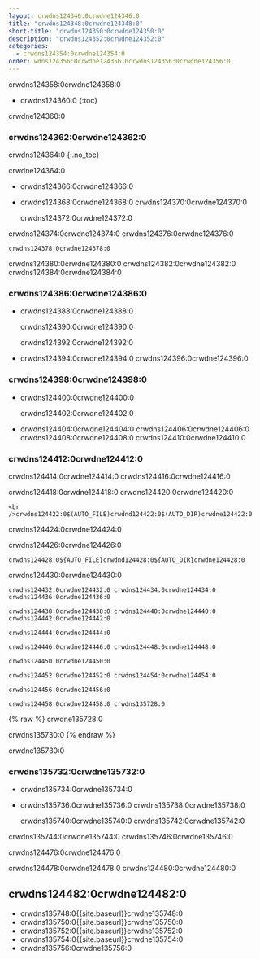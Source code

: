 ```yaml
---
layout: crwdns124346:0crwdne124346:0
title: "crwdns124348:0crwdne124348:0"
short-title: "crwdns124350:0crwdne124350:0"
description: "crwdns124352:0crwdne124352:0"
categories:
  - crwdns124354:0crwdne124354:0
order: wdns124356:0crwdne124356:0crwdns124356:0crwdne124356:0
---
```

crwdns124358:0crwdne124358:0

- crwdns124360:0
{:toc}

crwdne124360:0

### crwdns124362:0crwdne124362:0

crwdns124364:0
{:.no_toc}

crwdne124364:0

- crwdns124366:0crwdne124366:0

- crwdns124368:0crwdne124368:0 crwdns124370:0crwdne124370:0

    crwdns124372:0crwdne124372:0
    

crwdns124374:0crwdne124374:0 crwdns124376:0crwdne124376:0

    crwdns124378:0crwdne124378:0
    

crwdns124380:0crwdne124380:0 crwdns124382:0crwdne124382:0 crwdns124384:0crwdne124384:0

### crwdns124386:0crwdne124386:0

- crwdns124388:0crwdne124388:0

    crwdns124390:0crwdne124390:0
    

    crwdns124392:0crwdne124392:0
    

- crwdns124394:0crwdne124394:0 crwdns124396:0crwdne124396:0

### crwdns124398:0crwdne124398:0

- crwdns124400:0crwdne124400:0

    crwdns124402:0crwdne124402:0
    

- crwdns124404:0crwdne124404:0 crwdns124406:0crwdne124406:0 crwdns124408:0crwdne124408:0 crwdns124410:0crwdne124410:0

### crwdns124412:0crwdne124412:0

crwdns124414:0crwdne124414:0 crwdns124416:0crwdne124416:0

crwdns124418:0crwdne124418:0 crwdns124420:0crwdne124420:0

    <br />crwdns124422:0$(AUTO_FILE)crwdnd124422:0$(AUTO_DIR)crwdne124422:0
    

crwdns124424:0crwdne124424:0

crwdns124426:0crwdne124426:0

    crwdns124428:0${AUTO_FILE}crwdnd124428:0${AUTO_DIR}crwdne124428:0

crwdns124430:0crwdne124430:0

    crwdns124432:0crwdne124432:0 crwdns124434:0crwdne124434:0 crwdns124436:0crwdne124436:0
    
    crwdns124438:0crwdne124438:0 crwdns124440:0crwdne124440:0 crwdns124442:0crwdne124442:0
    
    crwdns124444:0crwdne124444:0
    
    crwdns124446:0crwdne124446:0 crwdns124448:0crwdne124448:0
    
    crwdns124450:0crwdne124450:0
    
    crwdns124452:0crwdne124452:0 crwdns124454:0crwdne124454:0
    
    crwdns124456:0crwdne124456:0
    
    crwdns124458:0crwdne124458:0 crwdns135728:0

{% raw %}
crwdne135728:0
    

crwdns135730:0
{% endraw %}

crwdne135730:0

### crwdns135732:0crwdne135732:0

- crwdns135734:0crwdne135734:0

- crwdns135736:0crwdne135736:0 crwdns135738:0crwdne135738:0

    crwdns135740:0crwdne135740:0 crwdns135742:0crwdne135742:0
    

crwdns135744:0crwdne135744:0 crwdns135746:0crwdne135746:0

crwdns124476:0crwdne124476:0

crwdns124478:0crwdne124478:0 crwdns124480:0crwdne124480:0

## crwdns124482:0crwdne124482:0

- crwdns135748:0{{site.baseurl}}crwdne135748:0
- crwdns135750:0{{site.baseurl}}crwdne135750:0
- crwdns135752:0{{site.baseurl}}crwdne135752:0
- crwdns135754:0{{site.baseurl}}crwdne135754:0
- crwdns135756:0crwdne135756:0